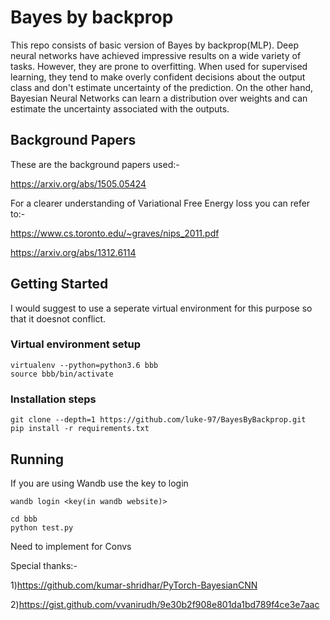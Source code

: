 # Bayes by backprop

This repo consists of basic version of Bayes by backprop(MLP). Deep neural networks have achieved impressive results on a wide variety of tasks. However, they are prone to overfitting. When used for supervised learning, they tend to make overly confident decisions about the output class and don't estimate uncertainty of the prediction. On the other hand, Bayesian Neural Networks  can learn a distribution over weights and can estimate the uncertainty associated with the outputs.

## Background Papers
These are the background papers used:-

https://arxiv.org/abs/1505.05424

For a clearer understanding of Variational Free Energy loss you can refer to:-

https://www.cs.toronto.edu/~graves/nips_2011.pdf

https://arxiv.org/abs/1312.6114

## Getting Started
I would suggest to use a seperate virtual environment for this purpose so that it doesnot conflict.

### Virtual environment setup

```
virtualenv --python=python3.6 bbb
source bbb/bin/activate
```

### Installation steps
```
git clone --depth=1 https://github.com/luke-97/BayesByBackprop.git
pip install -r requirements.txt
```

## Running
If you are using Wandb use the key to login
```
wandb login <key(in wandb website)>
```
```
cd bbb
python test.py

```
Need to implement for Convs

Special thanks:-

1)https://github.com/kumar-shridhar/PyTorch-BayesianCNN

2)https://gist.github.com/vvanirudh/9e30b2f908e801da1bd789f4ce3e7aac
